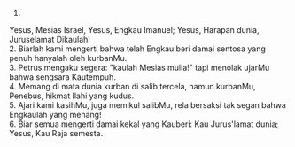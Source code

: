 1.
Yesus, Mesias Israel, Yesus, Engkau Imanuel;
Yesus, Harapan dunia, Juruselamat Dikaulah!
<br>
2.
Biarlah kami mengerti bahwa telah Engkau beri
damai sentosa yang penuh hanyalah oleh kurbanMu.
<br>
3.
Petrus mengaku segera: "kaulah Mesias mulia!"
tapi menolak ujarMu bahwa sengsara Kautempuh.
<br>
4.
Memang di mata dunia kurban di salib tercela,
namun kurbanMu, Penebus, hikmat Ilahi yang kudus.
<br>
5.
Ajari kami kasihMu, juga memikul salibMu,
rela bersaksi tak segan bahwa Engkaulah yang menang!
<br>
6.
Biar semua mengerti damai kekal yang Kauberi:
Kau Jurus'lamat dunia; Yesus, Kau Raja semesta.